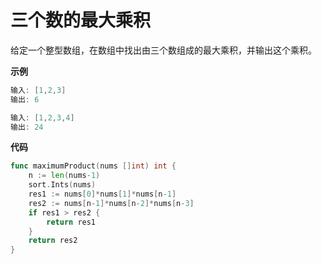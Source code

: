 # 三个数的最大乘积

给定一个整型数组，在数组中找出由三个数组成的最大乘积，并输出这个乘积。

**示例**

```go
输入: [1,2,3]
输出: 6

输入: [1,2,3,4]
输出: 24
```



**代码**

```go
func maximumProduct(nums []int) int {
    n := len(nums-1)
    sort.Ints(nums)
    res1 := nums[0]*nums[1]*nums[n-1]
    res2 := nums[n-1]*nums[n-2]*nums[n-3]
    if res1 > res2 {
        return res1
    }
    return res2
}
```

